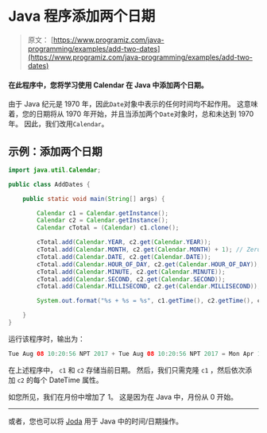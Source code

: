 # Java 程序添加两个日期

> 原文： [https://www.programiz.com/java-programming/examples/add-two-dates](https://www.programiz.com/java-programming/examples/add-two-dates)

#### 在此程序中，您将学习使用 Calendar 在 Java 中添加两个日期。

由于 Java 纪元是 1970 年，因此`Date`对象中表示的任何时间均不起作用。 这意味着，您的日期将从 1970 年开始，并且当添加两个`Date`对象时，总和未达到 1970 年。 因此，我们改用`Calendar`。

## 示例：添加两个日期

```java
import java.util.Calendar;

public class AddDates {

    public static void main(String[] args) {

        Calendar c1 = Calendar.getInstance();
        Calendar c2 = Calendar.getInstance();
        Calendar cTotal = (Calendar) c1.clone();

        cTotal.add(Calendar.YEAR, c2.get(Calendar.YEAR));
        cTotal.add(Calendar.MONTH, c2.get(Calendar.MONTH) + 1); // Zero-based months
        cTotal.add(Calendar.DATE, c2.get(Calendar.DATE));
        cTotal.add(Calendar.HOUR_OF_DAY, c2.get(Calendar.HOUR_OF_DAY));
        cTotal.add(Calendar.MINUTE, c2.get(Calendar.MINUTE));
        cTotal.add(Calendar.SECOND, c2.get(Calendar.SECOND));
        cTotal.add(Calendar.MILLISECOND, c2.get(Calendar.MILLISECOND));

        System.out.format("%s + %s = %s", c1.getTime(), c2.getTime(), cTotal.getTime());

    }
}
```

运行该程序时，输出为：

```java
Tue Aug 08 10:20:56 NPT 2017 + Tue Aug 08 10:20:56 NPT 2017 = Mon Apr 16 20:41:53 NPT 4035
```

在上述程序中， `c1` 和 `c2` 存储当前日期。 然后，我们只需克隆 `c1` ，然后依次添加 `c2` 的每个 DateTime 属性。

如您所见，我们在月份中增加了 1。 这是因为在 Java 中，月份从 0 开始。

* * *

或者，您也可以将 [Joda](http://www.joda.org/joda-time/ "Joda Time") 用于 Java 中的时间/日期操作。